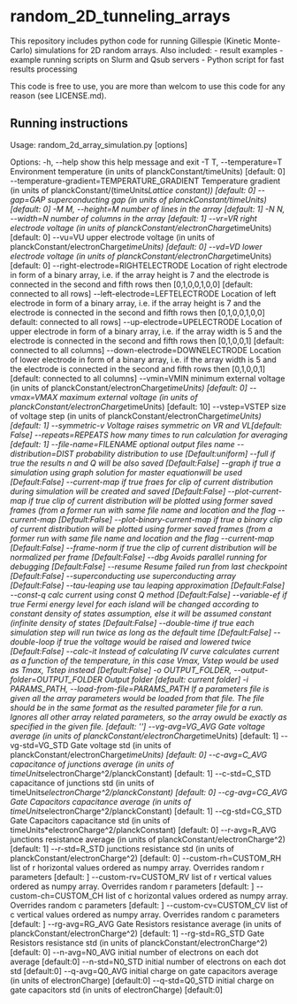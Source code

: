 
# random_2D_tunneling_arrays 
This repository includes python code for running Gillespie (Kinetic Monte-Carlo) simulations for 2D random arrays. 
Also included:  - result examples
                - example running scripts on Slurm and Qsub servers
                - Python script for fast results processing
                
This code is free to use, you are more than welcom to use this code for any reason (see LICENSE.md).

Running instructions
--------------------
Usage: random_2d_array_simulation.py [options]

Options:
  -h, --help            show this help message and exit
  -T T, --temperature=T
                        Environment temperature (in units of
                        planckConstant/timeUnits) [default: 0]
  --temperature-gradient=TEMPERATURE_GRADIENT
                        Temperature gradient (in units of
                        planckConstant/(timeUnits*Lattice constant)) [default:
                        0]
  --gap=GAP             superconducting gap (in units of
                        planckConstant/timeUnits)[default: 0]
  -M M, --height=M      number of lines in the array [default: 1]
  -N N, --width=N       number of columns in the array [default: 1]
  --vr=VR               right electrode voltage (in units of
                        planckConstant/electronCharge*timeUnits) [default: 0]
  --vu=VU               upper electrode voltage (in units of
                        planckConstant/electronCharge*timeUnits) [default: 0]
  --vd=VD               lower electrode voltage (in units of
                        planckConstant/electronCharge*timeUnits) [default: 0]
  --right-electrode=RIGHTELECTRODE
                        Location of right electrode in form of a binary array,
                        i.e. if the array height is 7 and the electrode is
                        connected in the second and fifth rows then
                        [0,1,0,0,1,0,0] [default: connected to all rows]
  --left-electrode=LEFTELECTRODE
                        Location of left electrode in form of a binary array,
                        i.e. if the array height is 7 and the electrode is
                        connected in the second and fifth rows then
                        [0,1,0,0,1,0,0] default: connected to all rows]
  --up-electrode=UPELECTRODE
                        Location of upper electrode in form of a binary array,
                        i.e. if the array width is 5 and the electrode is
                        connected in the second and fifth rows then
                        [0,1,0,0,1] [default: connected to all columns]
  --down-electrode=DOWNELECTRODE
                        Location of lower electrode in form of a binary array,
                        i.e. if the array width is 5 and the electrode is
                        connected in the second and fifth rows then
                        [0,1,0,0,1] [default: connected to all columns]
  --vmin=VMIN           minimum external voltage  (in units of
                        planckConstant/electronCharge*timeUnits) [default: 0]
  --vmax=VMAX           maximum external voltage  (in units of
                        planckConstant/electronCharge*timeUnits) [default: 10]
  --vstep=VSTEP         size of voltage step  (in units of
                        planckConstant/electronCharge*timeUnits)[default: 1]
  --symmetric-v         Voltage raises symmetric on VR and VL[default: False]
  --repeats=REPEATS     how many times to run calculation for averaging
                        [default: 1]
  --file-name=FILENAME  optional output files name
  --distribution=DIST   probability distribution to use [Default:uniform]
  --full                if true the results n and Q will be also saved
                        [Default:False]
  --graph               if true a simulation using graph solution for master
                        equationwill be used [Default:False]
  --current-map         if true fraes for clip of current distribution during
                        simulation will be created and saved [Default:False]
  --plot-current-map    if true clip of current distribution will be plotted
                        using former saved frames (from a former run with same
                        file name and location and the flag --current-map
                        [Default:False]
  --plot-binary-current-map
                        if true a binary clip of current distribution will be
                        plotted using former saved frames (from a former run
                        with same file name and location and the flag
                        --current-map [Default:False]
  --frame-norm          if true the clip of current distribution will be
                        normalized per frame [Default:False]
  --dbg                 Avoids parallel running for debugging [Default:False]
  --resume              Resume failed run from last checkpoint [Default:False]
  --superconducting     use superconducting array [Default:False]
  --tau-leaping         use tau leaping approximation [Default:False]
  --const-q             calc current using const Q method [Default:False]
  --variable-ef         if true Fermi energy level for each island will be
                        changed according to constant density of states
                        assumption, else it will be assumed constant (infinite
                        density of states [Default:False]
  --double-time         if true each simulation step will run twice as long as
                        the default time [Default:False]
  --double-loop         if true the voltage would be raised and lowered twice
                        [Default:False]
  --calc-it             Instead of calculating IV curve calculates current as
                        a function of the temperature, in this case Vmax,
                        Vstep would be used as Tmax, Tstep instead
                        [Default:False]
  -o OUTPUT_FOLDER, --output-folder=OUTPUT_FOLDER
                        Output folder [default: current folder]
  -i PARAMS_PATH, --load-from-file=PARAMS_PATH
                        If a parameters file is given all the array parameters
                        would be loaded from that file. The file should be in
                        the same format as the resulted parameter file for a
                        run. Ignores all other array related parameters, so
                        the array owuld be exactly as specified in the given
                        file. [default: '']
  --vg-avg=VG_AVG       Gate voltage average  (in units of
                        planckConstant/electronCharge*timeUnits) [default: 1]
  --vg-std=VG_STD       Gate voltage std  (in units of
                        planckConstant/electronCharge*timeUnits) [default: 0]
  --c-avg=C_AVG         capacitance of junctions average (in units of
                        timeUnits*electronCharge^2/planckConstant) [default:
                        1]
  --c-std=C_STD         capacitance of junctions std (in units of
                        timeUnits*electronCharge^2/planckConstant) [default:
                        0]
  --cg-avg=CG_AVG       Gate Capacitors capacitance average (in units of
                        timeUnits*electronCharge^2/planckConstant) [default:
                        1]
  --cg-std=CG_STD       Gate Capacitors capacitance std (in units of
                        timeUnits*electronCharge^2/planckConstant) [default:
                        0]
  --r-avg=R_AVG         junctions resistance average (in units of
                        planckConstant/electronCharge^2) [default: 1]
  --r-std=R_STD         junctions resistance std (in units of
                        planckConstant/electronCharge^2) [default: 0]
  --custom-rh=CUSTOM_RH
                        list of r horizontal values ordered as numpy array.
                        Overrides random r parameters [default: ]
  --custom-rv=CUSTOM_RV
                        list of r vertical values ordered as numpy array.
                        Overrides random r parameters [default: ]
  --custom-ch=CUSTOM_CH
                        list of c horizontal values ordered as numpy array.
                        Overrides random c parameters [default: ]
  --custom-cv=CUSTOM_CV
                        list of c vertical values ordered as numpy array.
                        Overrides random c parameters [default: ]
  --rg-avg=RG_AVG       Gate Resistors resistance average (in units of
                        planckConstant/electronCharge^2) [default: 1]
  --rg-std=RG_STD       Gate Resistors resistance std (in units of
                        planckConstant/electronCharge^2) [default: 0]
  --n-avg=N0_AVG        initial number of electrons on each dot average
                        [default:0]
  --n-std=N0_STD        initial number of electrons on each dot std
                        [default:0]
  --q-avg=Q0_AVG        initial charge on gate capacitors average (in units of
                        electronCharge) [default:0]
  --q-std=Q0_STD        initial charge on gate capacitors std (in units of
                        electronCharge) [default:0]
